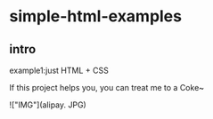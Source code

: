 # simple-html-examples

## intro

example1:just HTML + CSS 

If this project helps you, you can treat me to a Coke~

!["IMG"](alipay. JPG)
